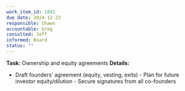 ```yaml
---
work_item_id: 1042
due date: 2024-12-23
responsible: Shawn
accountable: Greg
consulted: Jeff
informed: Board
status: ""
---
```


**Task:** Ownership and equity agreements
**Details:**
- Draft founders’ agreement (equity, vesting, exits) - Plan for future investor equity/dilution - Secure signatures from all co-founders
